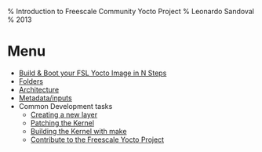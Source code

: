 % Introduction to Freescale Community Yocto Project
% Leonardo Sandoval
% 2013

# Menu

* [Build & Boot your FSL Yocto Image in N Steps](./Nsteps.html)
* [Folders](./folders.html)
* [Architecture](./arch.html)
* [Metadata/inputs](./meta_input.html)
* Common Development tasks
    * [Creating a new layer](common_tasks/layer.html)
    * [Patching the Kernel](common_tasks/patching_kernel.html)
    * [Building the Kernel with make](common_tasks/building_kernel.html)
    * [Contribute to the Freescale Yocto Project](common_tasks/contribute.html)
